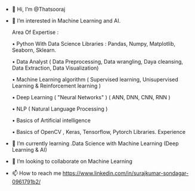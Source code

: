 - 👋 Hi, I’m @Thatsooraj
- 👀 I’m interested in Machine Learning and AI.

     Area Of Expertise :

    • Python With Data Science
    Libraries : Pandas, Numpy, Matplotlib, Seaborn, Sklearn.

    • Data Analyst
    ( Data Preprocessing, Data wrangling, Daya cleansing, Data Extraction, Data Visualization)

    • Machine Learning algorithm
    ( Supervised learning, Unisupervised Learning & Reinforcement learning )

    • Deep Learning ( "Neural Networks" )
    ( ANN, DNN, CNN, RNN )

    • NLP ( Natural Language Processing )

    • Basics of Artificial intelligence

    • Basics of OpenCV , Keras, Tensorflow, Pytorch Libraries.
    Experience
- 🌱 I’m currently learning .Data Science with Machine Learning (Deep Learning & AI)
- 💞️ I’m looking to collaborate on Machine Learning 
- 📫 How to reach me https://www.linkedin.com/in/surajkumar-sondagar-0961791b2/
